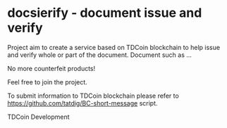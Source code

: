 # docsierify - document issue and verify
Project aim to create a service based on TDCoin blockchain to help issue and verify whole or part of the document.
Document such as ... 

No more counterfeit products!

Feel free to join the project.

To submit information to TDCoin blockchain please refer to https://github.com/tatdig/BC-short-message script.

TDCoin Development
